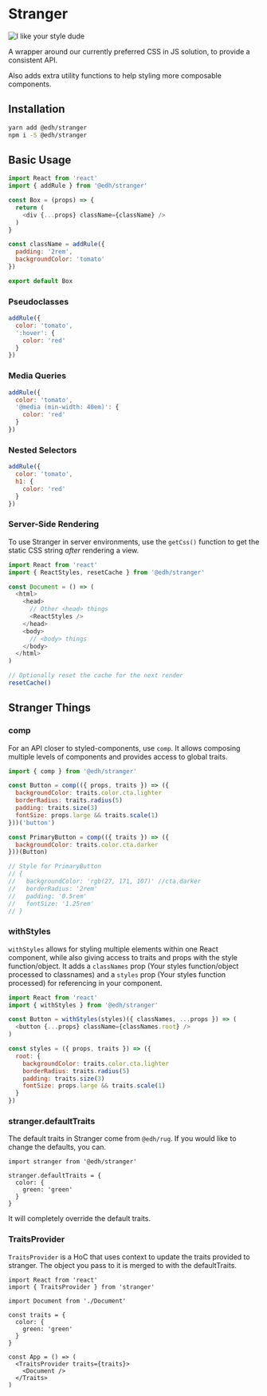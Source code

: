 # Stranger

![I like your style dude](https://thumbs.gfycat.com/JaggedCandidAnnelid-size_restricted.gif)

A wrapper around our currently preferred CSS in JS solution, to provide a consistent API.

Also adds extra utility functions to help styling more composable components.

## Installation

```sh
yarn add @edh/stranger
npm i -S @edh/stranger
```

## Basic Usage

```js
import React from 'react'
import { addRule } from '@edh/stranger'

const Box = (props) => {
  return (
    <div {...props} className={className} />
  )
}

const className = addRule({
  padding: '2rem',
  backgroundColor: 'tomato'
})

export default Box
```

### Pseudoclasses

```js
addRule({
  color: 'tomato',
  ':hover': {
    color: 'red'
  }
})
```

### Media Queries

```js
addRule({
  color: 'tomato',
  '@media (min-width: 40em)': {
    color: 'red'
  }
})
```

### Nested Selectors

```js
addRule({
  color: 'tomato',
  h1: {
    color: 'red'
  }
})
```


### Server-Side Rendering

To use Stranger in server environments, use the `getCss()` function to get the static CSS string *after* rendering a view.

```js
import React from 'react'
import { ReactStyles, resetCache } from '@edh/stranger'

const Document = () => (
  <html>
    <head>
      // Other <head> things
      <ReactStyles />
    </head>
    <body>
      // <body> things
    </body>
  </html>
)

// Optionally reset the cache for the next render
resetCache()

```

## Stranger Things

### comp

For an API closer to styled-components, use `comp`. It allows composing multiple levels of components and provides access to global traits.

```js
import { comp } from '@edh/stranger'

const Button = comp(({ props, traits }) => ({
  backgroundColor: traits.color.cta.lighter
  borderRadius: traits.radius(5)
  padding: traits.size(3)
  fontSize: props.large && traits.scale(1)
}))('button')

const PrimaryButton = comp(({ traits }) => ({
  backgroundColor: traits.color.cta.darker
}))(Button)

// Style for PrimaryButton
// {
//   backgroundColor: 'rgb(27, 171, 107)' //cta.darker
//   borderRadius: '2rem'
//   padding: '0.5rem'
//   fontSize: '1.25rem'
// }
```

### withStyles

`withStyles` allows for styling multiple elements within one React component, while also giving access to traits and props with the style function/object. It adds a `classNames` prop (Your styles function/object processed to classnames) and a `styles` prop (Your styles function processed) for referencing in your component.

```js
import React from 'react'
import { withStyles } from '@edh/stranger'

const Button = withStyles(styles)({ classNames, ...props }) => (
  <button {...props} className={classNames.root} />
)

const styles = ({ props, traits }) => ({
  root: {
    backgroundColor: traits.color.cta.lighter
    borderRadius: traits.radius(5)
    padding: traits.size(3)
    fontSize: props.large && traits.scale(1)
  }
})
```

### stranger.defaultTraits

The default traits in Stranger come from `@edh/rug`. If you would like to change the defaults, you can.

```
import stranger from '@edh/stranger'

stranger.defaultTraits = {
  color: {
    green: 'green'
  }
}
```

It will completely override the default traits.

### TraitsProvider

`TraitsProvider` is a HoC that uses context to update the traits provided to stranger. The object you pass to it is merged to with the defaultTraits.

```
import React from 'react'
import { TraitsProvider } from 'stranger'

import Document from './Document'

const traits = {
  color: {
    green: 'green'
  }
}

const App = () => (
  <TraitsProvider traits={traits}>
    <Document />
  </Traits>
)
```
